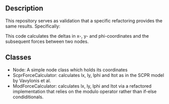 ## Description

This repository serves as validation that a specific refactoring provides the same results. Specifically:

This code calculates the deltas in x-, y- and phi-coordinates and the subsequent forces between two nodes.

## Classes
- Node: A simple node class which holds its coordinates
- ScprForceCalculator: calculates lx, ly, lphi and ltot as in the SCPR model by Vavylonis et al.
- ModForceCalculator: calculates lx, ly, lphi and ltot via a refactored implementation that relies on the modulo operator rather than if-else condiditionals.

